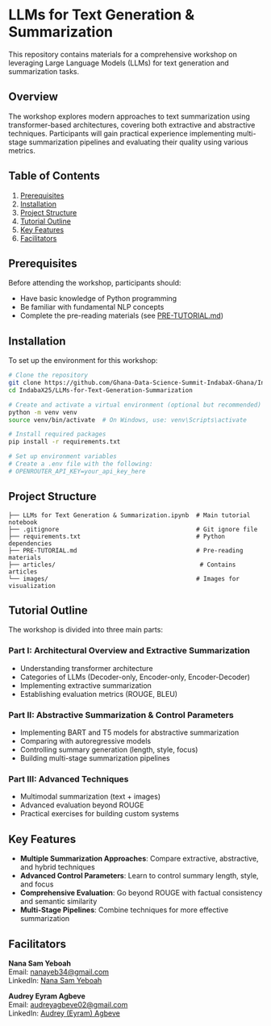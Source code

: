 # LLMs for Text Generation & Summarization

This repository contains materials for a comprehensive workshop on leveraging Large Language Models (LLMs) for text generation and summarization tasks.

## Overview

The workshop explores modern approaches to text summarization using transformer-based architectures, covering both extractive and abstractive techniques. Participants will gain practical experience implementing multi-stage summarization pipelines and evaluating their quality using various metrics.

## Table of Contents

1. [Prerequisites](#prerequisites)
2. [Installation](#installation)
3. [Project Structure](#project-structure)
4. [Tutorial Outline](#tutorial-outline)
5. [Key Features](#key-features)
6. [Facilitators](#facilitators)

## Prerequisites

Before attending the workshop, participants should:
- Have basic knowledge of Python programming
- Be familiar with fundamental NLP concepts
- Complete the pre-reading materials (see [PRE-TUTORIAL.md](PRE-TUTORIAL.md))

## Installation

To set up the environment for this workshop:

```bash
# Clone the repository
git clone https://github.com/Ghana-Data-Science-Summit-IndabaX-Ghana/IndabaX25.git
cd IndabaX25/LLMs-for-Text-Generation-Summarization

# Create and activate a virtual environment (optional but recommended)
python -m venv venv
source venv/bin/activate  # On Windows, use: venv\Scripts\activate

# Install required packages
pip install -r requirements.txt

# Set up environment variables
# Create a .env file with the following:
# OPENROUTER_API_KEY=your_api_key_here
```

## Project Structure

```
├── LLMs for Text Generation & Summarization.ipynb  # Main tutorial notebook
├── .gitignore                                      # Git ignore file
├── requirements.txt                                # Python dependencies
├── PRE-TUTORIAL.md                                 # Pre-reading materials
├── articles/                                        # Contains articles
└── images/                                         # Images for visualization
```

## Tutorial Outline

The workshop is divided into three main parts:

### Part I: Architectural Overview and Extractive Summarization
- Understanding transformer architecture
- Categories of LLMs (Decoder-only, Encoder-only, Encoder-Decoder)
- Implementing extractive summarization
- Establishing evaluation metrics (ROUGE, BLEU)

### Part II: Abstractive Summarization & Control Parameters
- Implementing BART and T5 models for abstractive summarization
- Comparing with autoregressive models
- Controlling summary generation (length, style, focus)
- Building multi-stage summarization pipelines

### Part III: Advanced Techniques
- Multimodal summarization (text + images)
- Advanced evaluation beyond ROUGE
- Practical exercises for building custom systems

## Key Features

- **Multiple Summarization Approaches**: Compare extractive, abstractive, and hybrid techniques
- **Advanced Control Parameters**: Learn to control summary length, style, and focus
- **Comprehensive Evaluation**: Go beyond ROUGE with factual consistency and semantic similarity
- **Multi-Stage Pipelines**: Combine techniques for more effective summarization



## Facilitators

**Nana Sam Yeboah**  
Email: nanayeb34@gmail.com  
LinkedIn: [Nana Sam Yeboah](https://www.linkedin.com/in/nana-sam-yeboah-0b664484)

**Audrey Eyram Agbeve**  
Email: audreyagbeve02@gmail.com  
LinkedIn: [Audrey (Eyram) Agbeve](https://www.linkedin.com/in/audreyagbeve02/)